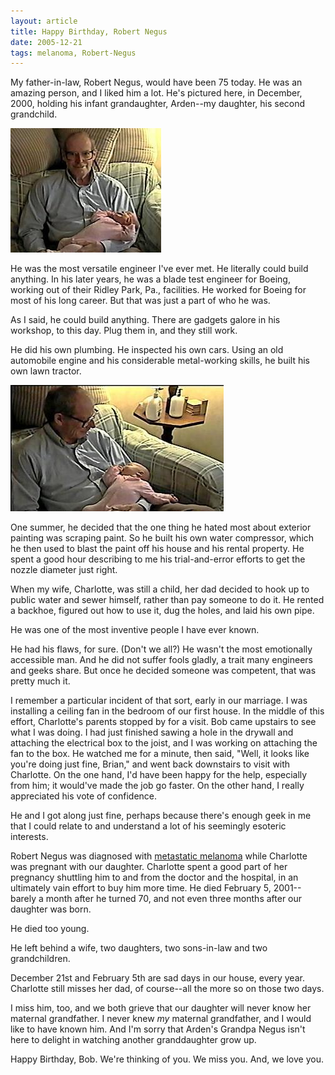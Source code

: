 ```yaml
---
layout: article
title: Happy Birthday, Robert Negus
date: 2005-12-21
tags: melanoma, Robert-Negus
---
```


My father-in-law, Robert Negus, would have been 75 today. He was an
amazing person, and I liked him a lot. He's pictured here, in
December, 2000, holding his infant grandaughter, Arden--my
daughter, his second grandchild.

![Robert Negus](/images/bob_negus_1.jpg)

He was the most versatile engineer I've ever met. He literally
could build anything. In his later years, he was a blade test
engineer for Boeing, working out of their Ridley Park, Pa.,
facilities. He worked for Boeing for most of his long career. But
that was just a part of who he was.

As I said, he could build anything. There are gadgets galore in his
workshop, to this day. Plug them in, and they still work.

He did his own plumbing. He inspected his own cars. Using an old
automobile engine and his considerable metal-working skills, he
built his own lawn tractor.

![Robert Negus](/images/bob_negus_2.jpg)

One summer, he decided that the one thing he hated most about
exterior painting was scraping paint. So he built his own water
compressor, which he then used to blast the paint off his house and
his rental property. He spent a good hour describing to me his
trial-and-error efforts to get the nozzle diameter just right.

When my wife, Charlotte, was still a child, her dad decided to hook
up to public water and sewer himself, rather than pay someone to do
it. He rented a backhoe, figured out how to use it, dug the holes,
and laid his own pipe.

He was one of the most inventive people I have ever known.

He had his flaws, for sure. (Don't we all?) He wasn't the most
emotionally accessible man. And he did not suffer fools gladly, a
trait many engineers and geeks share. But once he decided someone
was competent, that was pretty much it.

I remember a particular incident of that sort, early in our
marriage. I was installing a ceiling fan in the bedroom of our
first house. In the middle of this effort, Charlotte's parents
stopped by for a visit. Bob came upstairs to see what I was doing.
I had just finished sawing a hole in the drywall and attaching the
electrical box to the joist, and I was working on attaching the fan
to the box. He watched me for a minute, then said, "Well, it looks
like you're doing just fine, Brian," and went back downstairs to
visit with Charlotte. On the one hand, I'd have been happy for the
help, especially from him; it would've made the job go faster. On
the other hand, I really appreciated his vote of confidence.

He and I got along just fine, perhaps because there's enough geek
in me that I could relate to and understand a lot of his seemingly
esoteric interests.

Robert Negus was diagnosed with
[metastatic melanoma][]
while Charlotte was pregnant with our daughter. Charlotte spent a
good part of her pregnancy shuttling him to and from the doctor and
the hospital, in an ultimately vain effort to buy him more time. He
died February 5, 2001--barely a month after he turned 70, and not
even three months after our daughter was born.

He died too young.

He left behind a wife, two daughters, two sons-in-law and two
grandchildren.

December 21st and February 5th are sad days in our house, every
year. Charlotte still misses her dad, of course--all the more so on
those two days.

I miss him, too, and we both grieve that our daughter will never
know her maternal grandfather. I never knew *my* maternal
grandfather, and I would like to have known him. And I'm sorry that
Arden's Grandpa Negus isn't here to delight in watching another
granddaughter grow up.

Happy Birthday, Bob. We're thinking of you. We miss you. And, we
love you.

[metastatic melanoma]: http://www.webmd.com/hw/health_guide_atoz/hw206142.asp
